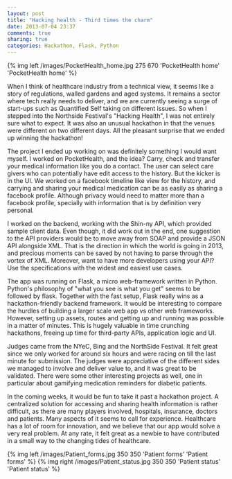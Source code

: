 ```yaml
---
layout: post
title: "Hacking health - Third times the charm"
date: 2013-07-04 23:37
comments: true
sharing: true
categories: Hackathon, Flask, Python
---
```


{% img left /images/PocketHealth_home.jpg 275 670 'PocketHealth home' 'PocketHealth home' %}

When I think of healthcare industry from a technical view, it seems like a story of regulations, walled gardens and aged systems. It remains a sector where tech really needs to deliver, and we are currently seeing a surge of start-ups such as Quantified Self taking on different issues. So when I stepped into the Northside Festival's "Hacking Health", I was not entirely sure what to expect. It was also an unusual hackathon in that the venues were different on two different days. All the pleasant surprise that we ended up winning the hackathon!

The project I ended up working on was definitely something I would want myself. I worked on PocketHealth, and the idea? Carry, check and transfer your medical information like you do a contact. The user can select care givers who can potentially have edit access to the history. But the kicker is in the UI. We worked on a facebook timeline like view for the history, and carrying and sharing your medical medication can be as easily as sharing a facebook profile. Although privacy would need to matter more than a facebook profile, specially with information that is by definition very personal.

<!-- more -->

I worked on the backend, working with the Shin-ny API, which provided sample client data. Even though, it did work out in the end, one suggestion to the API providers would be to move away from SOAP and provide a JSON API alongside XML. That is the direction in which the world is going in 2013, and precious moments can be saved by not having to parse through the vortex of XML. Moreover, want to have more developers using your API? Use the specifications with the widest and easiest use cases. 

The app was running on Flask, a micro web-framework written in Python. Python's philosophy of "what you see is what you get" seems to be followed by flask. Together with the fast setup, Flask really wins as a hackathon-friendly backend framework. It would be interesting to compare the hurdles of building a larger scale web app vs other web frameworks. However, setting up assets, routes and getting up and running was possible in a matter of minutes. This is hugely valuable in time crunching hackathons, freeing up time for third-party APIs, application logic and UI.

Judges came from the NYeC, Bing and the NorthSide Festival. It felt great since we only worked for around six hours and were racing on till the last minute for submission. The judges were appreciative of the different sides we managed to involve and deliver value to, and it was great to be validated. There were some other interesting projects as well, one in particular about gamifying medication reminders for diabetic patients. 

In the coming weeks, it would be fun to take it past a hackathon project. A centralized solution for accessing and sharing health information is rather difficult, as there are many players involved, hospitals, insurance, doctors and patients. Many aspects of it seems to call for experience. Healthcare has a lot of room for innovation, and we believe that our app would solve a very real problem. At any rate, it felt great as a newbie to have contributed in a small way to the changing tides of healthcare.

{% img left /images/Patient_forms.jpg 350 350 'Patient forms' 'Patient forms' %}
{% img right /images/Patient_status.jpg 350 350 'Patient status' 'Patient status' %}